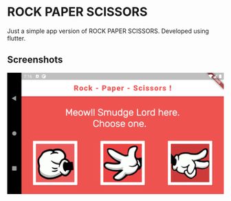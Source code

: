# ROCK PAPER SCISSORS

Just a simple app version of ROCK PAPER SCISSORS. Developed using flutter.

## Screenshots
<img src = "Screenshot_1.png">
